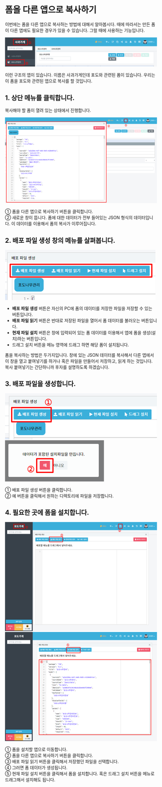 # 폼을 다른 앱으로 복사하기
이번에는 폼을 다른 앱으로 복사하는 방법에 대해서 알아봅시다. 때에 따라서는 만든 폼이 다른 앱에도 필요한 경우가 있을 수 있습니다. 그럴 때에 사용하는 기능입니다.

![옮길 폼 파악](/media/image122.png)

이런 구조의 앱이 있습니다. 이름은 사과가게인데 포도와 관련된 폼이 있습니다. 우리는 이 폼을 포도와 관련된 앱으로 복사를 할 것입니다. 

## 1.	상단 메뉴를 클릭합니다.
복사해야 할 폼이 열려 있는 상태에서 진행합니다.

![상단 메뉴를 클릭합니다](/media/image123.png)

①	폼을 다른 앱으로 복사하기 버튼을 클릭합니다.<br>
②	새로운 창이 뜹니다. 폼에 대한 데이터가 전부 들어있는 JSON 형식의 데이터입니다. 이 데이터를 이용해서 폼의 복사가 이루어집니다.

## 2.	배포 파일 생성 창의 메뉴를 살펴봅니다.

![배포 파일 생성 창의 메뉴를 살펴봅니다](/media/image124.png)

- **배포 파일 생성** 버튼은 자신의 PC에 폼의 데이터를 저장한 파일을 저장할 수 있는 버튼입니다.
- **배포 파일 읽기** 버튼은 반대로 저장된 파일을 열어서 폼 데이터를 불러오는 버튼입니다.
- **현재 파일 설치** 버튼은 창에 입력되어 있는 폼 데이터를 이용해서 앱에 폼을 생성(설치)하는 버튼입니다.
- 드래그 설치 버튼을 메뉴 영역에 드래그 하면 해당 폼이 설치됩니다.

폼을 복사하는 방법은 두가지입니다. 창에 있는 JSON 데이터를 복사해서 다른 앱에서 이 창을 열고 붙여넣기를 하거나 혹은 파일을 만들어서 저장하고, 읽게 하는 것입니다. 복사 붙여넣기는 간단하니까 후자를 설명하도록 하겠습니다.

## 3.	배포 파일을 생성합니다.

![버튼 클릭](/media/image125.png)
![예 클릭](/media/image126.png)

①	배포 파일 생성 버튼을 클릭합니다.<br>
②	예 버튼을 클릭해서 원하는 디렉토리에 파일을 저장합니다.

## 4.	필요한 곳에 폼을 설치합니다.

![다른 앱으로 이동 후, 저장한 파일 불러오기](/media/image127.png)
![이동한 앱에 파일 설치하기](/media/image128.png)

①	폼을 설치할 앱으로 이동합니다.<br>
②	폼을 다른 앱으로 복사하기 버튼을 클릭합니다.<br>
③	배포 파일 읽기 버튼을 클릭해서 저장했던 파일을 선택합니다.<br>
④	그러면 폼 데이터가 생성됩니다.<br>
⑤	현재 파일 설치 버튼을 클릭해서 폼을 설치합니다. 혹은 드래그 설치 버튼을 메뉴로 드래그해서 설치해도 됩니다.
